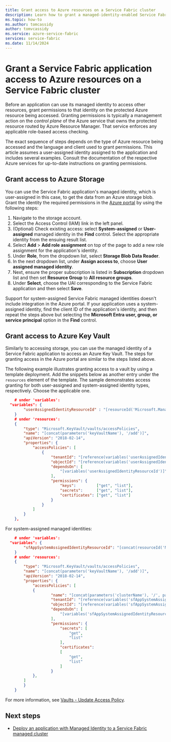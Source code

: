 ```yaml
---
title: Grant access to Azure resources on a Service Fabric cluster
description: Learn how to grant a managed-identity-enabled Service Fabric application access to other Azure resources that support Microsoft Entra authentication.
ms.topic: how-to
ms.author: tomcassidy
author: tomvcassidy
ms.service: azure-service-fabric
services: service-fabric
ms.date: 11/14/2024
---
```


# Grant a Service Fabric application access to Azure resources on a Service Fabric cluster

Before an application can use its managed identity to access other resources, grant permissions to that identity on the protected Azure resource being accessed. Granting permissions is typically a management action on the *control plane* of the Azure service that owns the protected resource routed by Azure Resource Manager. That service enforces any applicable role-based access checking.

The exact sequence of steps depends on the type of Azure resource being accessed and the language and client used to grant permissions. This article assumes a user-assigned identity assigned to the application and includes several examples. Consult the documentation of the respective Azure services for up-to-date instructions on granting permissions.

## Grant access to Azure Storage

You can use the Service Fabric application's managed identity, which is user-assigned in this case, to get the data from an Azure storage blob. Grant the identity the required permissions in the [Azure portal](https://portal.azure.com/) by using the following steps:

1. Navigate to the storage account.
1. Select the Access Control (IAM) link in the left panel.
1. (Optional) Check existing access: select **System-assigned** or **User-assigned** managed identity in the **Find** control. Select the appropriate identity from the ensuing result list.
1. Select **Add** > **Add role assignment** on top of the page to add a new role assignment for the application's identity.
1. Under **Role**, from the dropdown list, select **Storage Blob Data Reader**.
1. In the next dropdown list, under **Assign access to**, choose **User assigned managed identity**.
1. Next, ensure the proper subscription is listed in **Subscription** dropdown list and then set **Resource Group** to **All resource groups**.
1. Under **Select**, choose the UAI corresponding to the Service Fabric application and then select **Save**.

Support for system-assigned Service Fabric managed identities doesn't include integration in the Azure portal. If your application uses a system-assigned identity, find the client ID of the application's identity, and then repeat the steps above but selecting the **Microsoft Entra user, group, or service principal** option in the **Find** control.

## Grant access to Azure Key Vault

Similarly to accessing storage, you can use the managed identity of a Service Fabric application to access an Azure Key Vault. The steps for granting access in the Azure portal are similar to the steps listed above.

The following example illustrates granting access to a vault by using a template deployment. Add the snippets below as another entry under the `resources` element of the template. The sample demonstrates access granting for both user-assigned and system-assigned identity types, respectively. Choose the applicable one.

```json
    # under 'variables':
  "variables": {
        "userAssignedIdentityResourceId" : "[resourceId('Microsoft.ManagedIdentity/userAssignedIdentities/', parameters('userAssignedIdentityName'))]",
    }
    # under 'resources':
    {
        "type": "Microsoft.KeyVault/vaults/accessPolicies",
        "name": "[concat(parameters('keyVaultName'), '/add')]",
        "apiVersion": "2018-02-14",
        "properties": {
            "accessPolicies": [
                {
                    "tenantId": "[reference(variables('userAssignedIdentityResourceId'), '2018-11-30').tenantId]",
                    "objectId": "[reference(variables('userAssignedIdentityResourceId'), '2018-11-30').principalId]",
                    "dependsOn": [
                        "[variables('userAssignedIdentityResourceId')]"
                    ],
                    "permissions": {
                        "keys":         ["get", "list"],
                        "secrets":      ["get", "list"],
                        "certificates": ["get", "list"]
                    }
                }
            ]
        }
    },
```

For system-assigned managed identities:

```json
    # under 'variables':
  "variables": {
        "sfAppSystemAssignedIdentityResourceId": "[concat(resourceId('Microsoft.ServiceFabric/managedClusters/applications/', parameters('clusterName'), parameters('applicationName')), '/providers/Microsoft.ManagedIdentity/Identities/default')]"
    }
    # under 'resources':
    {
        "type": "Microsoft.KeyVault/vaults/accessPolicies",
        "name": "[concat(parameters('keyVaultName'), '/add')]",
        "apiVersion": "2018-02-14",
        "properties": {
            "accessPolicies": [
            {
                    "name": "[concat(parameters('clusterName'), '/', parameters('applicationName'))]",
                    "tenantId": "[reference(variables('sfAppSystemAssignedIdentityResourceId'), '2018-11-30').tenantId]",
                    "objectId": "[reference(variables('sfAppSystemAssignedIdentityResourceId'), '2018-11-30').principalId]",
                    "dependsOn": [
                        "[variables('sfAppSystemAssignedIdentityResourceId')]"
                    ],
                    "permissions": {
                        "secrets": [
                            "get",
                            "list"
                        ],
                        "certificates": 
                        [
                            "get", 
                            "list"
                        ]
                    }
            },
        ]
        }
    }
```

For more information, see [Vaults - Update Access Policy](/rest/api/keyvault/keyvault/vaults/update-access-policy).

## Next steps

* [Deploy an application with Managed Identity to a Service Fabric managed cluster](how-to-managed-cluster-application-managed-identity.md)
